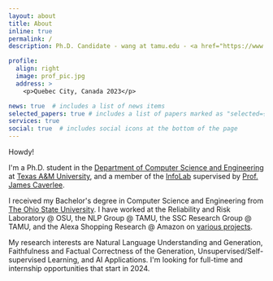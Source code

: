 ```yaml
---
layout: about
title: About
inline: true
permalink: /
description: Ph.D. Candidate - wang at tamu.edu - <a href="https://www.tamu.edu/map/?id=427#!m/387167">Peterson Building</a> 342

profile:
  align: right
  image: prof_pic.jpg
  address: >
    <p>Quebec City, Canada 2023</p>

news: true  # includes a list of news items
selected_papers: true # includes a list of papers marked as "selected={true}"
services: true
social: true  # includes social icons at the bottom of the page
---
```


Howdy! 

I'm a Ph.D. student in the <a href="https://engineering.tamu.edu/cse/index.html">Department of Computer Science and Engineering</a> at <a href="https://www.tamu.edu/">Texas A&M University</a>, and a member of the <a href="http://infolab.tamu.edu/">InfoLab</a> supervised by <a href="https://people.engr.tamu.edu/caverlee/index.html">Prof. James Caverlee</a>. 

I received my Bachelor's degree in Computer Science and Engineering from <a href="https://www.osu.edu/">The Ohio State University</a>. I have worked at the Reliability and Risk Laboratory @ OSU, the NLP Group @ TAMU, the SSC Research Group @ TAMU, and the Alexa Shopping Research @ Amazon on <a href="https://edillower.github.io/experience/">various projects</a>. 

My research interests are Natural Language Understanding and Generation, Faithfulness and Factual Correctness of the Generation, Unsupervised/Self-supervised Learning, and AI Applications. I'm looking for full-time and internship opportunities that start in 2024. 

